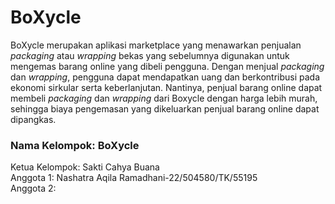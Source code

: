 # BoXycle

BoXycle merupakan aplikasi marketplace yang menawarkan penjualan _packaging_ atau _wrapping_ bekas yang sebelumnya digunakan untuk mengemas barang online yang dibeli pengguna. Dengan menjual _packaging_ dan _wrapping_, pengguna dapat mendapatkan uang dan berkontribusi pada ekonomi sirkular serta keberlanjutan. Nantinya, penjual barang online dapat membeli _packaging_ dan _wrapping_ dari Boxycle dengan harga lebih murah, sehingga biaya pengemasan yang dikeluarkan penjual barang online dapat dipangkas.

### Nama Kelompok: BoXycle <br />
Ketua Kelompok: Sakti Cahya Buana <br />
Anggota 1: Nashatra Aqila Ramadhani-22/504580/TK/55195 <br />
Anggota 2: 